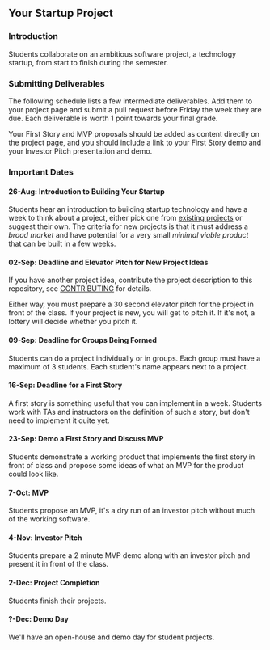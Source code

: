 Your Startup Project
--------------------

### Introduction

Students collaborate on an ambitious software project, a technology startup, from start to finish during the semester.

### Submitting Deliverables

The following schedule lists a few intermediate deliverables.  Add them to your project page and submit a pull request before Friday the week they are due.  Each deliverable is worth 1 point towards your final grade.

Your First Story and MVP proposals should be added as content directly on the project page, and you should include a link to your First Story demo and your Investor Pitch presentation and demo.


### Important Dates

#### 26-Aug: Introduction to Building Your Startup

Students hear an introduction to building startup technology and have a week to think about a project, either pick one from [existing projects](/README.md) or suggest their own. The criteria for new projects is that it must address a *broad market* and have potential for a very small *minimal viable product* that can be built in a few weeks.

#### 02-Sep: Deadline and Elevator Pitch for New Project Ideas

If you have another project idea, contribute the project description to this repository, see [CONTRIBUTING](/CONTRIBUTING.md) for details.

Either way, you must prepare a 30 second elevator pitch for the project in front of the class. If your project is new, you will get to pitch it. If it's not, a lottery will decide whether you pitch it.

#### 09-Sep: Deadline for Groups Being Formed

Students can do a project individually or in groups. Each group must have a maximum of 3 students. Each student's name appears next to a project.

#### 16-Sep: Deadline for a First Story

A first story is something useful that you can implement in a week. Students work with TAs and instructors on the definition of such a story, but don't need to implement it quite yet.

#### 23-Sep: Demo a First Story and Discuss MVP

Students demonstrate a working product that implements the first story in front of class and propose some ideas of what an MVP for the product could look like.

#### 7-Oct: MVP

Students propose an MVP, it's a dry run of an investor pitch without much of the working software.

#### 4-Nov: Investor Pitch

Students prepare a 2 minute MVP demo along with an investor pitch and present it in front of the class.

#### 2-Dec: Project Completion

Students finish their projects.

#### ?-Dec: Demo Day

We'll have an open-house and demo day for student projects.

